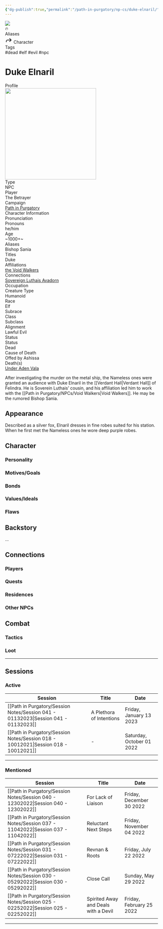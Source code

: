 ```yaml
---
{"dg-publish":true,"permalink":"/path-in-purgatory/np-cs/duke-elnaril/","tags":["npc"]}
---
```


<div class="wiki-header">
	<div class="banner-wrapper">
		<div class="banner">
			<img class="banner-image full-width" src="http://corproject.com/wp-content/uploads/2017/10/Purgatory-770x439_c.jpg" style="object-position: 50% 50%">
		</div>
		<div class="banner-icon">
			<div class="icon-box">🔥</div>
		</div>
	</div>
	<div class="frontmatter-container">
		<div class="frontmatter-section mod-aliases">
			<span class="frontmatter-section-label">Aliases</span>
			<div class="frontmatter-section-data frontmatter-section-aliases">
				<span class="frontmatter-alias">
					<span class="frontmatter-alias-icon"> <svg xmlns="http://www.w3.org/2000svg" width="24" height="24" viewBox="0 0 24 24" fill="none" stroke="currentColor" stroke-width="2" stroke-linecap="round" stroke-linejoin="round" class="svg-icon lucide-forward"><polyline points="15 17 20 12 15 7"></polyline><path d="M4 18v-2a4 4 0 0 1 4-4h12"></path></svg></span>
					Character</span>
			</div>
		</div>
		<div class="frontmatter-section mod-tags">
			<span class="frontmatter-section-label">Tags</span>
			<div class="frontmatter-section-data frontmatter-section-tags">
				<a class="tag"onclick="toggleTagSearch(this)">#dead</a>
				<a class="tag" onclick="toggleTagSearch(this)">#elf</a>
				<a class="tag" onclick="toggleTagSearch(this)">#evil</a>
				<a class="tag" onclick="toggleTagSearch(this)">#npc</a>
			</div>
		</div>
	</div>
</div>

# Duke Elnaril

<aside>
	<div class="aside-bkg aside-item aside-title center">Profile</div>
	<section class="aside-item">
		<img height="300" src="https://www.dndbeyond.com/content/1-0-2280-0/skins/waterdeep/images/icons/monsters/humanoid.jpg">
		<figcaption class="aside-caption aside-item-spacing center"></figcaption>
	</section>
	<div class="aside-data aside-item aside-item-spacing">
		<div class="aside-label">Type</div>
		<div class="aside-value">NPC</div>
	</div>
	<div class="aside-item aside-data aside-item-spacing">
		<div class="aside-label">Player</div>
		<div class="aside-value">The Betrayer</div>
	</div>
	<div class="aside-item aside-data aside-item-spacing">
		<div class="aside-label">Campaign</div>
		<div class="aside-value"><a class="internal-link" href="/path-in-purgatory/">Path in Purgatory</a></div>
	</div>
	<section class="aside-item">
		<div class="aside-bkg aside-item aside-header aside-item-spacing center">Character Information</div>
		<div class="aside-item aside-data aside-item-spacing">
			<div class="aside-label">Pronunciation</div>
			<div class="aside-value"></div>
		</div>
		<div class="aside-item aside-data aside-item-spacing">
			<div class="aside-label">Pronouns</div>
			<div class="aside-value">he/him</div>
		</div>
		<div class="aside-item aside-data aside-item-spacing">
			<div class="aside-label">Age</div>
			<div class="aside-value">~1000+~</div>
		</div>
	<div class="aside-item aside-data aside-item-spacing">
		<div class="aside-label">Aliases</div>
		<div class="aside-value">Bishop Sania</div>
	</div>
		<div class="aside-item aside-data aside-item-spacing">
		<div class="aside-label">Titles</div>
		<div class="aside-value">Duke</div>
	</div>
	<div class="aside-item aside-data aside-item-spacing">
		<div class="aside-label">Affiliations</div>
		<div class="aside-value"><a class="internal-link" href="/path-in-purgatory/npcs">the Void Walkers</a></div>
	</div>
	<div class="aside-item aside-data aside-item-spacing">
		<div class="aside-label">Connections</div>
		<div class="aside-value"><a class="internal-link" href="/path-in-purgatory/npcs/sovereign-luthais-avadorn">Sovereign Luthais Avadorn</a></div>
	</div>
	<div class="aside-item aside-data aside-item-spacing">
		<div class="aside-label">Occupation</div>
		<div class="aside-value"></div>
	</div>
	<div class="aside-item aside-data aside-item-spacing">
		<div class="aside-label">Creature Type</div>
		<div class="aside-value">Humanoid</div>
	</div>
	<div class="aside-item aside-data aside-item-spacing">
		<div class="aside-label">Race</div>
		<div class="aside-value">Elf</div>
	</div>
	<div class="aside-item aside-data aside-item-spacing">
		<div class="aside-label">Subrace</div>
		<div class="aside-value"></div>
	</div>
	<div class="aside-item aside-data aside-item-spacing">
		<div class="aside-label">Class</div>
		<div class="aside-value"></div>
	</div>
	<div class="aside-item aside-data aside-item-spacing">
		<div class="aside-label">Subclass</div>
		<div class="aside-value"></div>
	</div>
	<div class="aside-item aside-data aside-item-spacing">
		<div class="aside-label">Alignment</div>
		<div class="aside-value">Lawful Evil</div>
	</div>
	</section>
		<section class="aside-item">
		<div class="aside-bkg aside-item aside-header aside-item-spacing center">Status</div>
		<div class="aside-item aside-data aside-item-spacing">
			<div class="aside-label">Status</div>
			<div class="aside-value"><span class="status alive">Dead</span></div>
		</div>
		<div class="aside-item aside-data aside-item-spacing">
			<div class="aside-label">Cause of Death</div>
			<div class="aside-value">Offed by Ashissa</div>
		</div>
	<div class="aside-item aside-data aside-item-spacing">
		<div class="aside-label">Death(s)</div>
		<div class="aside-value"><a class="internal-link" href="/path-in-purgatory/session notes/session-041-01132023">Under Aden Vala</a></div>
	</div>
	</section>
</aside>

After investigating the murder on the metal ship, the Nameless ones were granted an audience with Duke Elnaril in the [[Verdant Hall\|Verdant Hall]] of Felindra. He is Soverein Luthais’ cousin, and his affiliation led him to work with the [[Path in Purgatory/NPCs/Void Walkers\|Void Walkers]]. He may be the rumored Bishop Sania.

## Appearance
Described as a silver fox, Elnaril dresses in fine robes suited for his station. When he first met the Nameless ones he wore deep purple robes.

## Character
### Personality
### Motives/Goals
### Bonds
### Values/Ideals
### Flaws
## Backstory
...
## Connections
### Players
### Quests
### Residences
### Other NPCs
## Combat
### Tactics
### Loot

<hr class="divide">

## Sessions
### Active
| Session                                                                               | Title                    | Date                      |
| ------------------------------------------------------------------------------------- | ------------------------ | ------------------------- |
| [[Path in Purgatory/Session Notes/Session 041 - 01132023\|Session 041 - 01132023]] | A Plethora of Intentions | Friday, January 13 2023   |
| [[Path in Purgatory/Session Notes/Session 018 - 10012021\|Session 018 - 10012021]] | \-                       | Saturday, October 01 2022 |


---

### Mentioned
| Session                                                                               | Title                                | Date                     |
| ------------------------------------------------------------------------------------- | ------------------------------------ | ------------------------ |
| [[Path in Purgatory/Session Notes/Session 040 - 12302022\|Session 040 - 12302022]] | For Lack of Liaison                  | Friday, December 30 2022 |
| [[Path in Purgatory/Session Notes/Session 037 - 11042022\|Session 037 - 11042022]] | Reluctant Next Steps                 | Friday, November 04 2022 |
| [[Path in Purgatory/Session Notes/Session 031 - 07222022\|Session 031 - 07222022]] | Revnan & Roots                       | Friday, July 22 2022     |
| [[Path in Purgatory/Session Notes/Session 030 - 05292022\|Session 030 - 05292022]] | Close Call                           | Sunday, May 29 2022      |
| [[Path in Purgatory/Session Notes/Session 025 - 02252022\|Session 025 - 02252022]] | Spirited Away and Deals with a Devil | Friday, February 25 2022 |


---
<div id="disqus_thread"></div>